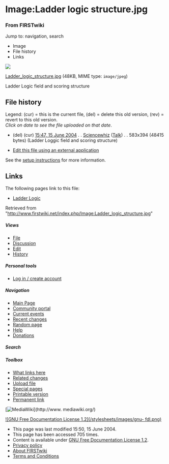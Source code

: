 

# Image:Ladder logic structure.jpg

### From FIRSTwiki

Jump to: navigation, search

  * Image
  * File history
  * Links

![](/media/c/ca/Ladder_logic_structure.jpg)

[Ladder_logic_structure.jpg](/media/c/ca/Ladder_logic_structure.jpg "Ladder
logic structure.jpg" ) (48KB, MIME type: `image/jpeg`)

Ladder Logic field and scoring structure

## File history

Legend: (cur) = this is the current file, (del) = delete this old version,
(rev) = revert to this old version.  
_Click on date to see the file uploaded on that date_.

  * (del) (cur) [15:47, 15 June 2004](/media/c/ca/Ladder_logic_structure.jpg "/media/c/ca/Ladder logic structure.jpg" ) . . [Sciencewhiz](/index.php/User:Sciencewhiz "User:Sciencewhiz" ) ([Talk](/index.php?title=User_talk:Sciencewhiz&action=edit "User talk:Sciencewhiz" )) . . 583x394 (48415 bytes) (Ladder Loggic field and scoring structure)
  

  * [Edit this file using an external application](/index.php?title=Image:Ladder_logic_structure.jpg&action=edit&externaledit=true&mode=file "Image:Ladder logic structure.jpg" )

See the [setup
instructions](http://meta.wikimedia.org/wiki/Help:External_editors
"http://meta.wikimedia.org/wiki/Help:External_editors" ) for more information.

## Links

The following pages link to this file:

  * [Ladder Logic](/index.php/Ladder_Logic "Ladder Logic" )

Retrieved from
"<http://www.firstwiki.net/index.php/Image:Ladder_logic_structure.jpg>"

##### Views

  * [File](/index.php/Image:Ladder_logic_structure.jpg)
  * [Discussion](/index.php?title=Image_talk:Ladder_logic_structure.jpg&action=edit)
  * [Edit](/index.php?title=Image:Ladder_logic_structure.jpg&action=edit)
  * [History](/index.php?title=Image:Ladder_logic_structure.jpg&action=history)

##### Personal tools

  * [Log in / create account](/index.php?title=Special:Userlogin&returnto=Image:Ladder_logic_structure.jpg)

[](/index.php/Main_Page "Main Page" )

##### Navigation

  * [Main Page](/index.php/Main_Page)
  * [Community portal](/index.php/FIRSTwiki:Community_portal)
  * [Current events](/index.php/Current_events)
  * [Recent changes](/index.php/Special:Recentchanges)
  * [Random page](/index.php/Special:Random)
  * [Help](/index.php/FIRSTwiki:Help)
  * [Donations](/index.php/FIRSTwiki:Site_support)

##### Search



##### Toolbox

  * [What links here](/index.php/Special:Whatlinkshere/Image:Ladder_logic_structure.jpg)
  * [Related changes](/index.php/Special:Recentchangeslinked/Image:Ladder_logic_structure.jpg)
  * [Upload file](/index.php/Special:Upload)
  * [Special pages](/index.php/Special:Specialpages)
  * [Printable version](/index.php?title=Image:Ladder_logic_structure.jpg&printable=yes)
  * [Permanent link](/index.php?title=Image:Ladder_logic_structure.jpg&oldid=39487)

[![MediaWiki](/skins/common/images/poweredby_mediawiki_88x31.png)](http://www.
mediawiki.org/)

[![GNU Free Documentation License 1.2](/stylesheets/images/gnu-
fdl.png)](http://www.gnu.org/copyleft/fdl.html)

  * This page was last modified 15:50, 15 June 2004.
  * This page has been accessed 705 times.
  * Content is available under [GNU Free Documentation License 1.2](http://www.gnu.org/copyleft/fdl.html "http://www.gnu.org/copyleft/fdl.html" ).
  * [Privacy policy](/index.php/FIRSTwiki:Privacy_policy "FIRSTwiki:Privacy policy" )
  * [About FIRSTwiki](/index.php/FIRSTwiki:About "FIRSTwiki:About" )
  * [Terms and Conditions](/index.php/FIRSTwiki:Terms_and_conditions "FIRSTwiki:Terms and conditions" )

